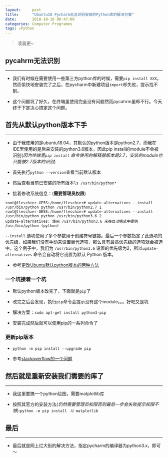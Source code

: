 ```yaml
---
layout:     post
title:      "Ubuntu18 Pycharm无法识别安装的Python库的解决方案"
date:       2018-10-16 00:47:00
categories: Computer Programes
tags: ๑Python
---
```


> 凌晨更~

## pycahrm无法识别
---

- 我们有时候在需要使用一些第三方python库的时候，需要`pip install XXX`，然而愉快地安装完了之后，在pycharm中新建项目`import`却失败，提示找不到。

- 这个问题坑了好久，在终端里使用完全没有问题然而pycahrm里却不行。今天终于下定决心搞定这个问题。

## 首先从默认python版本下手
---

- 由于我使用的是ubuntu18.04，其默认的python版本是python2.7，而我在IDE里使用的是后来安装的python3.6版本，因此pip install的module不会被识别(*因为终端里`pip install` 命令使用的解释器版本是2.7，安装的module也只能被2.7版本的识别*)

- 首先执行`python --version`查看当前默认版本

- 然后查看当前已安装的所有版本`ls /usr/bin/python*`

- 接着修改系统信息：(**需要管理员权限**)
```
root@fleschier-GE5S:/home/fleschier# update-alternatives --install /usr/bin/python python /usr/bin/python2.7 1
root@fleschier-GE5S:/home/fleschier# update-alternatives --install /usr/bin/python python /usr/bin/python3.6 2
update-alternatives: 使用 /usr/bin/python3.6 来在自动模式中提供 /usr/bin/python (python)
```
`--install` 选项使用了多个参数用于创建符号链接。最后一个参数指定了此选项的优先级，如果我们没有手动来设置替代选项，那么具有最高优先级的选项就会被选中。这个例子中，我们为 `/usr/bin/python3.6` 设置的优先级为2，所以`update-alternatives` 命令会自动将它设置为默认 Python 版本。


- 参考[更改Ubuntu默认python版本的两种方法](https://blog.csdn.net/fang_chuan/article/details/60958329)

### 一个坑接着一个坑

- 默认python版本改完了，下面就是`pip`了

- 改完之后会发现，执行`pip`命令会提示没有这个module。。。好吧又是坑

- 解决方案：`sudo apt-get install python3-pip`

- 安装完成然后就可以使用pip的一系列命令了

### 更新pip版本

- `python -m pip install --upgrade pip`

- 参考[stackoverflow的一个问题](https://stackoverflow.com/questions/18363022/importerror-no-module-named-pip)

## 然后就是重新安装我们需要的库了
---

- 我这里要搞一个python绘图，需要matplotlib库

-  按照其官方的安装方法(*仍然需要管理员权限否则最后一步会失败提示权限不够*):`python -m pip install -U matplotlib`

## 最后
---

- 最后就是网上烂大街的解决方法，指定pycharm的编译器为python3.x，即可～
